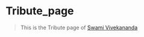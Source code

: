 # Tribute_page
> This is the Tribute page of [Swami Vivekananda](https://en.wikipedia.org/wiki/Swami_Vivekananda)
